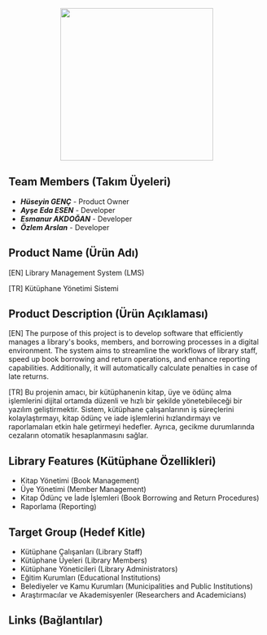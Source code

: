<p align="center">
  <img src="https://imgur.com/oLMgIoB.png" width="300" height="300">
</p>

## Team Members (Takım Üyeleri)
- ***Hüseyin GENÇ*** - Product Owner
- ***Ayşe Eda ESEN*** - Developer
- ***Esmanur AKDOĞAN*** - Developer
- ***Özlem Arslan*** - Developer
  
## Product Name (Ürün Adı)
[EN] Library Management System (LMS)

[TR] Kütüphane Yönetimi Sistemi


## Product Description (Ürün Açıklaması)
[EN] The purpose of this project is to develop software that efficiently manages a library's books, members, and borrowing processes in a digital environment. The system aims to streamline the workflows of library staff, speed up book borrowing and return operations, and enhance reporting capabilities. Additionally, it will automatically calculate penalties in case of late returns.

[TR] Bu projenin amacı, bir kütüphanenin kitap, üye ve ödünç alma işlemlerini dijital ortamda düzenli ve hızlı bir şekilde yönetebileceği bir yazılım geliştirmektir. Sistem, kütüphane çalışanlarının iş süreçlerini kolaylaştırmayı, kitap ödünç ve iade işlemlerini hızlandırmayı ve raporlamaları etkin hale getirmeyi hedefler. Ayrıca, gecikme durumlarında cezaların otomatik hesaplanmasını sağlar.


## Library Features (Kütüphane Özellikleri)
- Kitap Yönetimi (Book Management)
- Üye Yönetimi (Member Management)
- Kitap Ödünç ve İade İşlemleri (Book Borrowing and Return Procedures)
- Raporlama (Reporting)


## Target Group (Hedef Kitle)
- Kütüphane Çalışanları (Library Staff)
- Kütüphane Üyeleri (Library Members)
- Kütüphane Yöneticileri (Library Administrators)
- Eğitim Kurumları (Educational Institutions)
- Belediyeler ve Kamu Kurumları (Municipalities and Public Institutions)
- Araştırmacılar ve Akademisyenler (Researchers and Academicians)

## Links (Bağlantılar)
